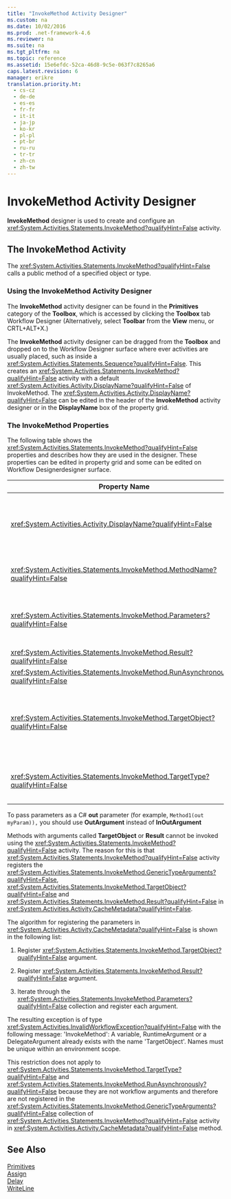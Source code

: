 ```yaml
---
title: "InvokeMethod Activity Designer"
ms.custom: na
ms.date: 10/02/2016
ms.prod: .net-framework-4.6
ms.reviewer: na
ms.suite: na
ms.tgt_pltfrm: na
ms.topic: reference
ms.assetid: 15e6efdc-52ca-46d8-9c5e-063f7c8265a6
caps.latest.revision: 6
manager: erikre
translation.priority.ht: 
  - cs-cz
  - de-de
  - es-es
  - fr-fr
  - it-it
  - ja-jp
  - ko-kr
  - pl-pl
  - pt-br
  - ru-ru
  - tr-tr
  - zh-cn
  - zh-tw
---
```

# InvokeMethod Activity Designer
**InvokeMethod** designer is used to create and configure an <xref:System.Activities.Statements.InvokeMethod?qualifyHint=False> activity.  
  
## The InvokeMethod Activity  
 The <xref:System.Activities.Statements.InvokeMethod?qualifyHint=False> calls a public method of a specified object or type.  
  
### Using the InvokeMethod Activity Designer  
 The **InvokeMethod** activity designer can be found in the **Primitives** category of the **Toolbox**, which is accessed by clicking the **Toolbox** tab Workflow Designer (Alternatively, select **Toolbar** from the **View** menu, or CRTL+ALT+X.)  
  
 The **InvokeMethod** activity designer can be dragged from the **Toolbox** and dropped on to the Workflow Designer surface where ever activities are usually placed, such as inside a <xref:System.Activities.Statements.Sequence?qualifyHint=False>. This creates an <xref:System.Activities.Statements.InvokeMethod?qualifyHint=False> activity with a default <xref:System.Activities.Activity.DisplayName?qualifyHint=False> of InvokeMethod. The <xref:System.Activities.Activity.DisplayName?qualifyHint=False> can be edited in the header of the **InvokeMethod** activity designer or in the **DisplayName** box of the property grid.  
  
### The InvokeMethod Properties  
 The following table shows the <xref:System.Activities.Statements.InvokeMethod?qualifyHint=False> properties and describes how they are used in the designer. These properties can be edited in property grid and some can be edited on Workflow Designerdesigner surface.  
  
|Property Name|Required|Usage|  
|-------------------|--------------|-----------|  
|<xref:System.Activities.Activity.DisplayName?qualifyHint=False>|False|The friendly name of the <xref:System.Activities.Statements.InvokeMethod?qualifyHint=False> activity. The default value is InvokeMethod.<br /><br /> Although the <xref:System.Activities.Activity.DisplayName?qualifyHint=False> is not strictly required, it is a best practice to use one.|  
|<xref:System.Activities.Statements.InvokeMethod.MethodName?qualifyHint=False>|True|The name of the method to be called when the activity executes. The called method must be declared as **public**. This property can be edited on designer surface. This is a mandatory property.|  
|<xref:System.Activities.Statements.InvokeMethod.Parameters?qualifyHint=False>|False|The parameter collection of the called method. The parameters must be added to the collection in the same order that they appear in the method signature. In the property grid, click the ellipses button in the **Parameters** field, it displays the **Parameters** dialog to let you set this property. Click the **Create Argument** button to add the parameters.|  
|<xref:System.Activities.Statements.InvokeMethod.Result?qualifyHint=False>|False|The return value of the method call.|  
|<xref:System.Activities.Statements.InvokeMethod.RunAsynchronously?qualifyHint=False>|True|Specifies whether the method is called asynchronously. The default value is **False**.|  
|<xref:System.Activities.Statements.InvokeMethod.TargetObject?qualifyHint=False>|False|The object that contains the method to call. This property can be edited on designer surface.<br /><br /> Either the <xref:System.Activities.Statements.InvokeMethod.TargetObject?qualifyHint=False> or the <xref:System.Activities.Statements.InvokeMethod.TargetType?qualifyHint=False> is required to be set.|  
|<xref:System.Activities.Statements.InvokeMethod.TargetType?qualifyHint=False>|False|The type of <xref:System.Activities.Statements.InvokeMethod.TargetObject?qualifyHint=False>. This property can be edited on the designer surface. This property must only be set if the method called is static.|  
  
 To pass parameters as a C# **out** parameter (for example, `Method1(out myParam)),` you should use **OutArgument** instead of **InOutArgument**  
  
 Methods with arguments called **TargetObject** or **Result** cannot be invoked using the <xref:System.Activities.Statements.InvokeMethod?qualifyHint=False> activity. The reason for this is that <xref:System.Activities.Statements.InvokeMethod?qualifyHint=False> activity registers the <xref:System.Activities.Statements.InvokeMethod.GenericTypeArguments?qualifyHint=False>, <xref:System.Activities.Statements.InvokeMethod.TargetObject?qualifyHint=False> and <xref:System.Activities.Statements.InvokeMethod.Result?qualifyHint=False> in <xref:System.Activities.Activity.CacheMetadata?qualifyHint=False>.  
  
 The algorithm for registering the parameters in <xref:System.Activities.Activity.CacheMetadata?qualifyHint=False> is shown in the following list:  
  
1.  Register <xref:System.Activities.Statements.InvokeMethod.TargetObject?qualifyHint=False> argument.  
  
2.  Register <xref:System.Activities.Statements.InvokeMethod.Result?qualifyHint=False> argument.  
  
3.  Iterate through the <xref:System.Activities.Statements.InvokeMethod.Parameters?qualifyHint=False> collection and register each argument.  
  
 The resulting exception is of type <xref:System.Activities.InvalidWorkflowException?qualifyHint=False> with the following message: 'InvokeMethod': A variable, RuntimeArgument or a DelegateArgument already exists with the name 'TargetObject'. Names must be unique within an environment scope.  
  
 This restriction does not apply to <xref:System.Activities.Statements.InvokeMethod.TargetType?qualifyHint=False> and <xref:System.Activities.Statements.InvokeMethod.RunAsynchronously?qualifyHint=False> because they are not workflow arguments and therefore are not registered in the <xref:System.Activities.Statements.InvokeMethod.GenericTypeArguments?qualifyHint=False> collection of <xref:System.Activities.Statements.InvokeMethod?qualifyHint=False> activity in <xref:System.Activities.Activity.CacheMetadata?qualifyHint=False> method.  
  
## See Also  
 [Primitives](../WF_Design/Primitives-Activity-Designers.md)   
 [Assign](../WF_Design/Assign-Activity-Designer.md)   
 [Delay](../WF_Design/Delay-Activity-Designer.md)   
 [WriteLine](../WF_Design/WriteLine-Activity-Designer.md)